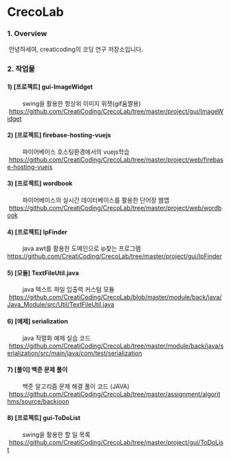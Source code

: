 # CrecoLab

### 1. Overview

  안녕하세여, creaticoding의 코딩 연구 저장소입니다.
  
### 2. 작업물

#### 1) [프로젝트] gui-ImageWidget
          swing을 활용한 항상위 이미지 위젯(gif움짤용)
          https://github.com/CreatiCoding/CrecoLab/tree/master/project/gui/ImageWidget
          
#### 2) [프로젝트] firebase-hosting-vuejs
          파이어베이스 호스팅환경에서의 vuejs학습
          https://github.com/CreatiCoding/CrecoLab/tree/master/project/web/firebase-hosting-vuejs
          
#### 3) [프로젝트] wordbook
          파이어베이스의 실시간 데이터베이스를 활용한 단어장 웹앱
          https://github.com/CreatiCoding/CrecoLab/tree/master/project/web/wordbook
          
#### 4) [프로젝트] IpFinder
          java awt를 활용한 도메인으로 ip찾는 프로그램
          https://github.com/CreatiCoding/CrecoLab/tree/master/project/gui/IpFinder

#### 5) [모듈] TextFileUtil.java
          java 텍스트 파일 입출력 커스텀 모듈
          https://github.com/CreatiCoding/CrecoLab/blob/master/module/back/java/Java_Module/src/Util/TextFileUtil.java
          
#### 6) [예제] serialization
          java 직렬화 예제 실습 코드
          https://github.com/CreatiCoding/CrecoLab/tree/master/module/back/java/serialization/src/main/java/com/test/serialization
          
#### 7) [풀이] 백준 문제 풀이
          백준 알고리즘 문제 해결 풀이 코드 (JAVA)
          https://github.com/CreatiCoding/CrecoLab/tree/master/assignment/algorithms/source/backjoon

#### 8) [프로젝트] gui-ToDoList
          swing을 활용한 할 일 목록
          https://github.com/CreatiCoding/CrecoLab/tree/master/project/gui/ToDoList
